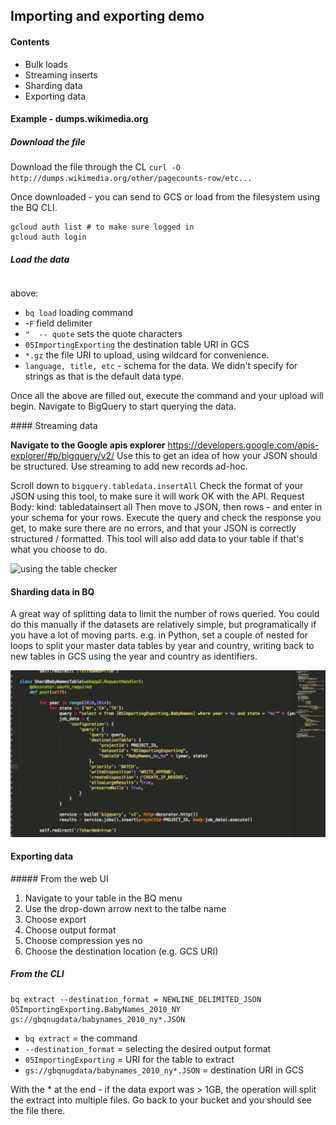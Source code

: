 ## Importing and exporting demo

#### Contents
- Bulk loads
- Streaming inserts
- Sharding data
- Exporting data

#### Example - dumps.wikimedia.org

##### Download the file
Download the file through the CL `curl -O http://dumps.wikimedia.org/other/pagecounts-row/etc...`

Once downloaded - you can send to GCS or load from the filesystem using the BQ CLI.

```
gcloud auth list # to make sure logged in
gcloud auth login
```

##### Load the data

``` bq load --F " " --quote "" O5ImportingExporting *.gz language,title,requests:integer,content_size:integer
```
above: 
- `bq load` loading command
- -`F` field delimiter
- `"  -- quote` sets the quote characters
- `05ImportingExporting` the destination table URI in GCS
- `*.gz` the file URI to upload, using wildcard for convenience.
- `language, title, etc` - schema for the data. We didn't specify for strings as that is the default data type.

Once all the above are filled out, execute the command and your upload will begin. Navigate to BigQuery to start querying the data.

#### Streaming data

**Navigate to the Google apis explorer**
https://developers.google.com/apis-explorer/#p/bigquery/v2/
Use this to get an idea of how your JSON should be structured. Use streaming to add new records ad-hoc.

Scroll down to `bigquery.tabledata.insertAll`
Check the format of your JSON using this tool, to make sure it will work OK with the API.
Request Body: kind: tabledatainsert all
Then move to JSON, then rows - and enter in your schema for your rows.
Execute the query and check the response you get, to make sure there are no errors, and that your JSON is correctly structured / formatted. This tool will also add data to your table if that's what you choose to do.

![using the table checker](!img/API_table.png)

#### Sharding data in BQ

A great way of splitting data to limit the number of rows queried. You could do this manually if the datasets are relatively simple, but programatically if you have a lot of moving parts.
e.g. in Python, set a couple of nested for loops to split your master data tables by year and country, writing back to new tables in GCS using the year and country as identifiers.

![writing data loop](img/writingloop.png)

#### Exporting data

##### From the web UI

1. Navigate to your table in the BQ menu
2. Use the drop-down arrow next to the talbe name
3. Choose export
4. Choose output format
5. Choose compression yes no
6. Choose the destination location (e.g. GCS URI)

##### From the CLI

```
bq extract --destination_format = NEWLINE_DELIMITED_JSON 05ImportingExporting.BabyNames_2010_NY gs://gbqnugdata/babynames_2010_ny*.JSON
```

- `bq extract` = the command
- `--destination_format` = selecting the desired output format
- `05ImportingExporting` = URI for the table to extract
- `gs://gbqnugdata/babynames_2010_ny*.JSON` = destination URI in GCS

With the * at the end - if the data export was > 1GB, the operation will split the extract into multiple files.
Go back to your bucket and you should see the file there.